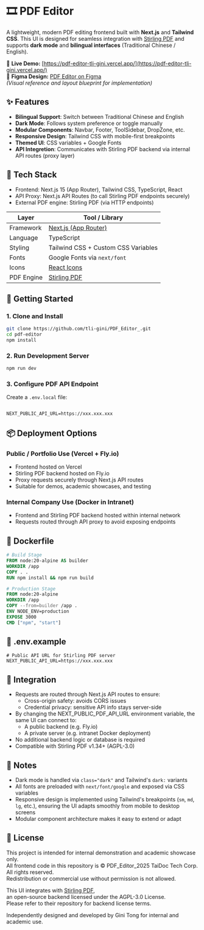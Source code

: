 # 🎞️ PDF Editor

A lightweight, modern PDF editing frontend built with **Next.js** and **Tailwind CSS**. This UI is designed for seamless integration with [Stirling PDF](https://github.com/Stirling-Tools/Stirling-PDF) and supports **dark mode** and **bilingual interfaces** (Traditional Chinese / English).

🔗 **Live Demo:** [https://pdf-editor-tli-gini.vercel.app/](https://pdf-editor-tli-gini.vercel.app/)  
🎨 **Figma Design:** [PDF Editor on Figma](https://www.figma.com/design/aVkvVBivXbpm9H7WLqbM2j/PDF_Editor_?node-id=113-3&t=BMkNqFFrI0n2eWzX-1)  
_(Visual reference and layout blueprint for implementation)_

## ✨ Features

- **Bilingual Support**: Switch between Traditional Chinese and English
- **Dark Mode**: Follows system preference or toggle manually
- **Modular Components**: Navbar, Footer, ToolSidebar, DropZone, etc.
- **Responsive Design**: Tailwind CSS with mobile-first breakpoints
- **Themed UI**: CSS variables + Google Fonts
- **API Integretion**: Communicates with Stirling PDF backend via internal API routes (proxy layer)

## 🧰 Tech Stack

- Frontend: Next.js 15 (App Router), Tailwind CSS, TypeScript, React
- API Proxy: Next.js API Routes (to call Stirling PDF endpoints securely)
- External PDF engine: Stirling PDF (via HTTP endpoints)

| **Layer**  | **Tool / Library**                                             |
| ---------- | -------------------------------------------------------------- |
| Framework  | [Next.js (App Router)](https://nextjs.org/docs/app)            |
| Language   | TypeScript                                                     |
| Styling    | Tailwind CSS + Custom CSS Variables                            |
| Fonts      | Google Fonts via `next/font`                                   |
| Icons      | [React Icons](https://react-icons.github.io/react-icons/)      |
| PDF Engine | [Stirling PDF](https://github.com/Stirling-Tools/Stirling-PDF) |

## 🚀 Getting Started

### 1. Clone and Install

```bash
git clone https://github.com/tli-gini/PDF_Editor_.git
cd pdf-editor
npm install
```

### 2. Run Development Server

```bash
npm run dev
```

### 3. Configure PDF API Endpoint

Create a `.env.local` file:

```env

NEXT_PUBLIC_API_URL=https://xxx.xxx.xxx

```

## 📦 Deployment Options

### Public / Portfolio Use (Vercel + Fly.io)

- Frontend hosted on Vercel
- Stirling PDF backend hosted on Fly.io
- Proxy requests securely through Next.js API routes
- Suitable for demos, academic showcases, and testing

### Internal Company Use (Docker in Intranet)

- Frontend and Stirling PDF backend hosted within internal network
- Requests routed through API proxy to avoid exposing endpoints

## 🐳 Dockerfile

```dockerfile
# Build Stage
FROM node:20-alpine AS builder
WORKDIR /app
COPY . .
RUN npm install && npm run build

# Production Stage
FROM node:20-alpine
WORKDIR /app
COPY --from=builder /app .
ENV NODE_ENV=production
EXPOSE 3000
CMD ["npm", "start"]
```

## 📄 .env.example

```env
# Public API URL for Stirling PDF server
NEXT_PUBLIC_API_URL=https://xxx.xxx.xxx
```

## 🧩 Integration

- Requests are routed through Next.js API routes to ensure:
  - Cross-origin safety: avoids CORS issues
  - Credential privacy: sensitive API info stays server-side
- By changing the NEXT_PUBLIC_PDF_API_URL environment variable, the same UI can connect to:
  - A public backend (e.g. Fly.io)
  - A private server (e.g. intranet Docker deployment)
- No additional backend logic or database is required
- Compatible with Stirling PDF v1.34+ (AGPL-3.0)

## 📝 Notes

- Dark mode is handled via `class="dark"` and Tailwind's `dark:` variants
- All fonts are preloaded with `next/font/google` and exposed via CSS variables
- Responsive design is implemented using Tailwind's breakpoints (`sm`, `md`, `lg`, etc.), ensuring the UI adapts smoothly from mobile to desktop screens
- Modular component architecture makes it easy to extend or adapt

## 📜 License

This project is intended for internal demonstration and academic showcase only.  
All frontend code in this repository is © PDF_Editor_2025 TaiDoc Tech Corp. All rights reserved.  
Redistribution or commercial use without permission is not allowed.

This UI integrates with [Stirling PDF](https://github.com/Stirling-Tools/Stirling-PDF),  
an open-source backend licensed under the AGPL-3.0 License.  
Please refer to their repository for backend license terms.

Independently designed and developed by Gini Tong for internal and academic use.
